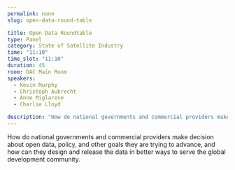 ```yaml
---
permalink: none
slug: open-data-round-table

title: Open Data Roundtable
type: Panel
category: State of Satellite Industry
time: "11:10"
time_slot: "11:10"
duration: 45
room: DAC Main Room
speakers:
  - Kevin Murphy
  - Christoph Aubrecht
  - Anne Miglarese
  - Charlie Lloyd

description: "How do national governments and commercial providers make decision about open data, policy, and other goals they are trying to advance, and how can they design and release the data in better ways to serve the global development community."
---
```

How do national governments and commercial providers make decision about open data, policy, and other goals they are trying to advance, and how can they design and release the data in better ways to serve the global development community.
